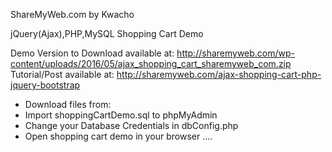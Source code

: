 ShareMyWeb.com by Kwacho

jQuery(Ajax),PHP,MySQL Shopping Cart Demo

Demo Version to Download available at:
	http://sharemyweb.com/wp-content/uploads/2016/05/ajax_shopping_cart_sharemyweb_com.zip
Tutorial/Post available at:
	http://sharemyweb.com/ajax-shopping-cart-php-jquery-bootstrap

- Download files from: 
- Import shoppingCartDemo.sql to phpMyAdmin
- Change your Database Credentials in dbConfig.php
- Open shopping cart demo in your browser ....

